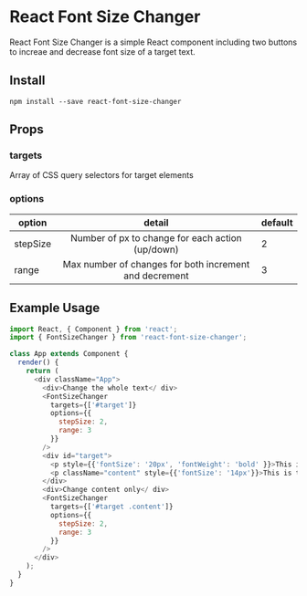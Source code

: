 # React Font Size Changer #

React Font Size Changer is a simple React component including two buttons to increae and decrease font size of a target text.

## Install ##

`npm install --save react-font-size-changer`

## Props ##

### targets ###

Array of CSS query selectors for target elements

### options ###

| option        | detail                                                 | default |
| ------------- |:------------------------------------------------------:| ------- |
| stepSize      | Number of px to change for each action (up/down)       | 2       |
| range         | Max number of changes for both increment and decrement | 3       |

## Example Usage ##

```JavaScript
import React, { Component } from 'react';
import { FontSizeChanger } from 'react-font-size-changer';

class App extends Component {
  render() {
    return (
      <div className="App">
        <div>Change the whole text</ div>
        <FontSizeChanger
          targets={['#target']}
          options={{
            stepSize: 2,
            range: 3
          }}
        />
        <div id="target">
          <p style={{'fontSize': '20px', 'fontWeight': 'bold' }}>This is the title of my target text</p>
          <p className="content" style={{'fontSize': '14px'}}>This is the content of my target text</p>
        </div>
        <div>Change content only</ div>
        <FontSizeChanger
          targets={['#target .content']}
          options={{
            stepSize: 2,
            range: 3
          }}
        />
      </div>
    );
  }
}
```

